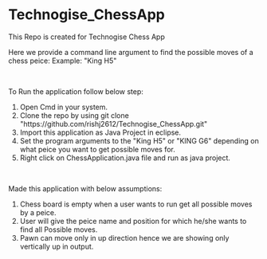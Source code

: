 # Technogise_ChessApp

This Repo is created for Technogise Chess App 

Here we provide a command line argument to find the possible moves of a chess peice:
Example: "King H5"
<p>&nbsp;</p>

To Run the application follow below step:
<ol>
<li>Open Cmd in your system.</li>
<li>Clone the repo by using git clone "https://github.com/rishj2612/Technogise_ChessApp.git"</li>
<li>Import this application as Java Project in eclipse.</li>
<li>Set the program arguments to the "King H5" or "KING G6" depending on what peice you want to get 
    possible moves for.</li>
<li>Right click on ChessApplication.java file and run as java project.</li>
</ol>

<p>&nbsp;</p>
Made this application with below assumptions:
<ol>
<li>Chess board is empty when a user wants to run get all possible moves by a peice.</li>
<li>User will give the peice name and position for which he/she wants to find all Possible
    moves.</li>
<li>Pawn can move only in up direction hence we are showing only vertically up in output.</li>
</ol>
